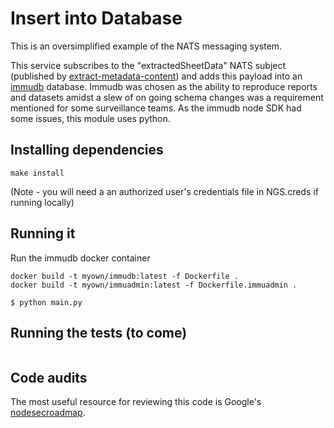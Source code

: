 # Insert into Database

This is an oversimplified example of the NATS messaging system.

This service subscribes to the "extractedSheetData" NATS subject (published by [extract-metadata-content](../extract-metadata-content/)) and adds this payload into an [immudb](https://immudb.io/) database.  Immudb was chosen as the ability to reproduce reports and datasets amidst a slew of on going schema changes was a requirement mentioned for some surveillance teams.  As the immudb node SDK had some issues, this module uses python.  


## Installing dependencies

```
make install
```
(Note - you will need a an authorized user's credentials file in NGS.creds if running locally)

## Running it

Run the immudb docker container 
```
docker build -t myown/immudb:latest -f Dockerfile .
docker build -t myown/immuadmin:latest -f Dockerfile.immuadmin .
```
```
$ python main.py
```

## Running the tests (to come)

```

```

## Code audits

The most useful resource for reviewing this code is Google's [nodesecroadmap](https://github.com/google/node-sec-roadmap).
